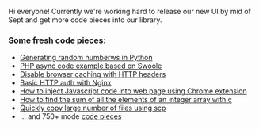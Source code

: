 Hi everyone!
Currently we're working hard to release our new UI by mid of Sept and get more code pieces into our library.

### Some fresh code pieces:
- [Generating random numberws in Python](https://onelinerhub.com/python/random_numbers)
- [PHP async code example based on Swoole](https://onelinerhub.com/php-swoole/async_example)
- [Disable browser caching with HTTP headers](https://onelinerhub.com/http-headers/disable_cache)
- [Basic HTTP auth with Nginx](https://onelinerhub.com/nginx/http_auth)
- [How to inject Javascript code into web page using Chrome extension](https://onelinerhub.com/chrome-extension/inject_js)
- [How to find the sum of all the elements of an integer array with c](https://onelinerhub.com/c/sum_of_integer_array)
- [Quickly copy large number of files using scp](https://onelinerhub.com/ssh/copy_large_number_of_files)
- ... and 750+ mode [code pieces](https://onelinerhub.com/)
